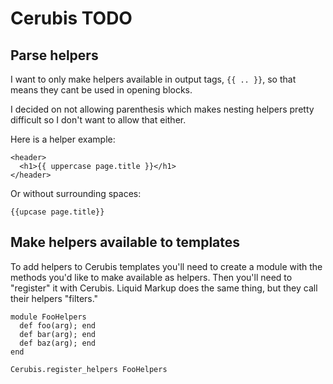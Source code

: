 # Cerubis TODO

## Parse helpers

I want to only make helpers available in output tags, `{{ .. }}`, so
that means they cant be used in opening blocks.

I decided on not allowing parenthesis which makes nesting helpers pretty
difficult so I don't want to allow that either.

Here is a helper example:

    <header>
      <h1>{{ uppercase page.title }}</h1>
    </header>

Or without surrounding spaces:

    {{upcase page.title}}

## Make helpers available to templates

To add helpers to Cerubis templates you'll need to create a module with
the methods you'd like to make available as helpers. Then you'll need to
"register" it with Cerubis. Liquid Markup does the same thing, but they
call their helpers "filters."

    module FooHelpers
      def foo(arg); end
      def bar(arg); end
      def baz(arg); end
    end

    Cerubis.register_helpers FooHelpers

